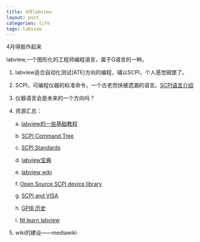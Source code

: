 ```yaml
---
title: 4月labview
layout: post
categories: life
tags: labview
---
```


4月得振作起来


labview,一个图形化的工程师编程语言，属于G语言的一种。

1. labview适合自动化测试(ATE)方向的编程，辅以SCPI，个人感觉碉堡了。
2. SCPI，可编程仪器的标准命令，一个古老而快被遗漏的语言。[SCPI语言介绍](http://wireless.agilent.com/spdhelpfiles/33500/webhelp/CN/Content/__I_SCPI/00%20scpi_introduction.htm)
3. 仪器语言会是未来的一个方向吗？
4. 资源汇总：

	a. [labview的一些基础教程](http://home.hit.no/~hansha/)
	
	b. [SCPI Command Tree](http://na.tm.agilent.com/pna/help/latest/Programming/GP-IB_Command_Finder/SCPI_Command_Tree.htm)
	
	c. [SCPI Standards](http://www.ivifoundation.org/specifications/default.aspx)
	
	d. [labview宝典](http://phylab.fudan.edu.cn/lib/exe/fetch.php?media=exp:labview:labview%E5%AE%9D%E5%85%B8%E8%AF%BE%E4%BB%B6.pdf)
	
	e. [labview wiki](http://labviewwiki.org/Home)
	
	f. [Open Source SCPI device library](https://github.com/j123b567/scpi-parser)
	
	g. [SCPI and VISA](http://www.hit.bme.hu/~papay/edu/Lab/SCPIandVISA.pdf)
	
	h. [GPIB 历史](http://www.ni.com/white-paper/3419/zhs/)
	
	i. [NI learn labview](https://www.ni.com/gettingstarted/labviewbasics/)


5. wiki的建设——mediawiki
